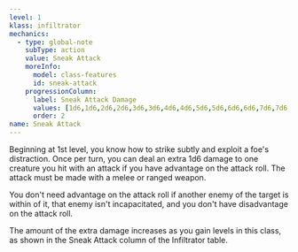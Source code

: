 ```yaml
---
level: 1
klass: infiltrator
mechanics:
  - type: global-note
    subType: action
    value: Sneak Attack
    moreInfo:
      model: class-features
      id: sneak-attack
    progressionColumn:
      label: Sneak Attack Damage
      values: [1d6,1d6,2d6,2d6,3d6,3d6,4d6,4d6,5d6,5d6,6d6,6d6,7d6,7d6,8d6,8d6,9d6,9d6,10d6,10d6]
      order: 2
name: Sneak Attack
---
```

Beginning at 1st level, you know how to strike subtly and exploit a foe's distraction. Once per turn, you can
deal an extra 1d6 damage to one creature you hit with an attack if you have advantage on the attack roll. The attack must
be made with a melee or ranged weapon.

You don't need advantage on the attack roll if another enemy of the target is within <me-distance length="5" /> of it, that enemy isn't incapacitated,
and you don't have disadvantage on the attack roll.

The amount of the extra damage increases as you gain levels in this class, as shown in the Sneak Attack column of the
Infiltrator table.
